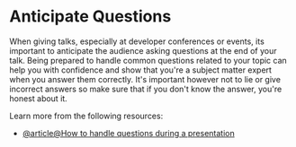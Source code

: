 # Anticipate Questions

When giving talks, especially at developer conferences or events, its important to anticipate the audience asking questions at the end of your talk. Being prepared to handle common questions related to your topic can help you with confidence and show that you're a subject matter expert when you answer them correctly. It's important however not to lie or give incorrect answers so make sure that if you don't know the answer, you're honest about it.

Learn more from the following resources:

- [@article@How to handle questions during a presentation](https://www.secondnature.com.au/blog/how-to-handle-questions-during-a-presentation)